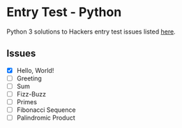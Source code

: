 # Entry Test - Python

Python 3 solutions to Hackers entry test issues listed
[here](https://www.artin.cz/hackers/).

## Issues

- [x] Hello, World!
- [ ] Greeting
- [ ] Sum
- [ ] Fizz-Buzz
- [ ] Primes
- [ ] Fibonacci Sequence
- [ ] Palindromic Product
